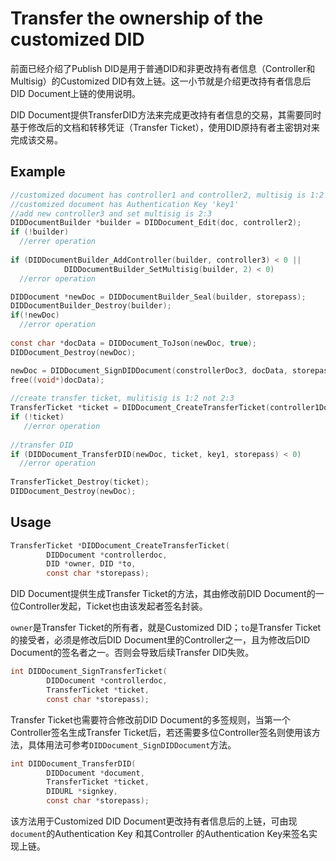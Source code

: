 # Transfer the ownership of the customized DID

前面已经介绍了Publish DID是用于普通DID和非更改持有者信息（Controller和Multisig）的Customized DID有效上链。这一小节就是介绍更改持有者信息后DID Document上链的使用说明。

DID Document提供TransferDID方法来完成更改持有者信息的交易，其需要同时基于修改后的文档和转移凭证（Transfer Ticket），使用DID原持有者主密钥对来完成该交易。

## Example

```c
//customized document has controller1 and controller2, multisig is 1:2
//customized document has Authentication Key 'key1'
//add new controller3 and set multisig is 2:3
DIDDocumentBuilder *builder = DIDDocument_Edit(doc, controller2);
if (!builder)
  //errer operation
  
if (DIDDocumentBuilder_AddController(builder, controller3) < 0 ||
   			DIDDocumentBuilder_SetMultisig(builder, 2) < 0)
  //error operation

DIDDocument *newDoc = DIDDocumentBuilder_Seal(builder, storepass);
DIDDocumentBuilder_Destroy(builder);
if(!newDoc)
  //error operation
  
const char *docData = DIDDocument_ToJson(newDoc, true);
DIDDocument_Destroy(newDoc);

newDoc = DIDDocument_SignDIDDocument(constrollerDoc3, docData, storepass);
free((void*)docData);
  
//create transfer ticket, mulitisig is 1:2 not 2:3
TransferTicket *ticket = DIDDocument_CreateTransferTicket(controller1Doc, did, controller3, storepass);
if (!ticket)
   //error operation
 
//transfer DID
if (DIDDocument_TransferDID(newDoc, ticket, key1, storepass) < 0)
  //error operation
  
TransferTicket_Destroy(ticket);
DIDDocument_Destroy(newDoc);
```

## Usage

```c
TransferTicket *DIDDocument_CreateTransferTicket(
        DIDDocument *controllerdoc,
        DID *owner, DID *to,
        const char *storepass);
```

DID Document提供生成Transfer Ticket的方法，其由修改前DID Document的一位Controller发起，Ticket也由该发起者签名封装。

`owner`是Transfer Ticket的所有者，就是Customized DID；`to`是Transfer Ticket的接受者，必须是修改后DID Document里的Controller之一，且为修改后DID Document的签名者之一。否则会导致后续Transfer DID失败。

```c
int DIDDocument_SignTransferTicket(
        DIDDocument *controllerdoc,
        TransferTicket *ticket,
        const char *storepass);
```

Transfer Ticket也需要符合修改前DID Document的多签规则，当第一个Controller签名生成Transfer Ticket后，若还需要多位Controller签名则使用该方法，具体用法可参考`DIDDocument_SignDIDDocument`方法。

```c
int DIDDocument_TransferDID(
        DIDDocument *document,
        TransferTicket *ticket,
        DIDURL *signkey,
        const char *storepass);
```

该方法用于Customized DID Document更改持有者信息后的上链，可由现`document`的Authentication Key 和其Controller 的Authentication Key来签名实现上链。
